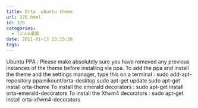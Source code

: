 ```yaml
---
title: Orta  ubuntu theme
url: 376.html
id: 376
categories:
  - linux桌面
date: 2011-01-13 13:15:16
tags:
---
```


Ubuntu PPA : Please make absolutely sure you have removed any previous instances of the theme before installing via ppa. To add the ppa and install the theme and the settings manager, type this on a terminal : sudo add-apt-repository ppa:nikount/orta-desktop sudo apt-get update sudo apt-get install orta-theme To install the emerald decorators : sudo apt-get install orta-emerald-decorators To install the Xfwm4 decorators : sudo apt-get install orta-xfwm4-decorators